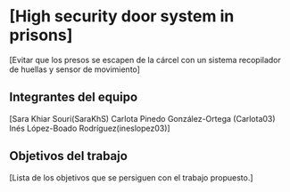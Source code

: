 # [High security door system in prisons]

[Evitar que los presos se escapen de la cárcel con un sistema recopilador de huellas y sensor de movimiento]

## Integrantes del equipo

[Sara Khiar Souri(SaraKhS)
 Carlota Pinedo González-Ortega (Carlota03)
 Inés López-Boado Rodríguez(ineslopez03)]

## Objetivos del trabajo

[Lista de los objetivos que se persiguen con el trabajo propuesto.]
